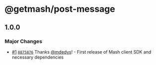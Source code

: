 # @getmash/post-message

## 1.0.0

### Major Changes

- [#1](https://github.com/getmash/mash-js/pull/1) [`8875876`](https://github.com/getmash/mash-js/commit/887587600359884ec1e57a5670a7b3ee83e81f81) Thanks [@mdedys](https://github.com/mdedys)! - First release of Mash client SDK and necessary dependencies
